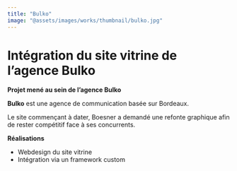```yaml
---
title: "Bulko"
image: "@assets/images/works/thumbnail/bulko.jpg"
---
```


# Intégration du site vitrine de l’agence Bulko

**Projet mené au sein de l’agence Bulko**

**Bulko** est une agence de communication basée sur Bordeaux.

Le site commençant à dater, Boesner a demandé une refonte graphique afin de rester compétitif face à ses concurrents.

**Réalisations**

- Webdesign du site vitrine
- Intégration via un framework custom